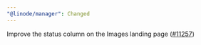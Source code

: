 ```yaml
---
"@linode/manager": Changed
---
```


Improve the status column on the Images landing page ([#11257](https://github.com/linode/manager/pull/11257))
